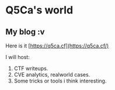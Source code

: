 # Q5Ca's world 
## My blog :v
Here is it [https://q5ca.cf](https://q5ca.cf/)

I will host:
1. CTF writeups.
2. CVE analytics, realworld cases.
3. Some tricks or tools i think interesting.
 
